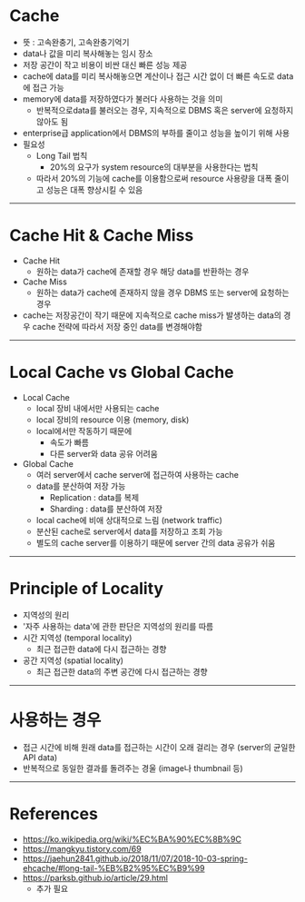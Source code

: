 # Cache
- 뜻 : 고속완충기, 고속완충기억기
- data나 값을 미리 복사해놓는 임시 장소
- 저장 공간이 작고 비용이 비싼 대신 빠른 성능 제공
- cache에 data를 미리 복사해놓으면 계산이나 접근 시간 없이 더 빠른 속도로 data에 접근 가능
- memory에 data를 저장하였다가 불러다 사용하는 것을 의미
	- 반복적으로data를 불러오는 경우, 지속적으로 DBMS 혹은 server에 요청하지 않아도 됨
- enterprise급 application에서 DBMS의 부하를 줄이고 성능을 높이기 위해 사용
- 필요성
	- Long Tail 법칙
		- 20%의 요구가 system resource의 대부분을 사용한다는 법칙
	- 따라서 20%의 기능에 cache를 이용함으로써 resource 사용량을 대폭 줄이고 성능은 대폭 향상시킬 수 있음
---




# Cache Hit & Cache Miss
- Cache Hit
	- 원하는 data가 cache에 존재할 경우 해당 data를 반환하는 경우
- Cache Miss
	- 원하는 data가 cache에 존재하지 않을 경우 DBMS 또는 server에 요청하는 경우
- cache는 저장공간이 작기 때문에 지속적으로 cache miss가 발생하는 data의 경우 cache 전략에 따라서 저장 중인 data를 변경해야함
---




# Local Cache vs Global Cache
- Local Cache
	- local 장비 내에서만 사용되는 cache
	- local 장비의 resource 이용 (memory, disk)
	- local에서만 작동하기 때문에
		- 속도가 빠름
		- 다른 server와 data 공유 어려움
- Global Cache
	- 여러 server에서 cache server에 접근하여 사용하는 cache
	- data를 분산하여 저장 가능
		- Replication : data를 복제
		- Sharding : data를 분산하여 저장
	- local cache에 비애 상대적으로 느림 (network traffic)
	- 분산된 cache로 server에서 data를 저장하고 조회 가능
	- 별도의 cache server를 이용하기 때문에 server 간의 data 공유가 쉬움
---




# Principle of Locality
- 지역성의 원리
- '자주 사용하는 data'에 관한 판단은 지역성의 원리를 따름
- 시간 지역성 (temporal locality)
	- 최근 접근한 data에 다시 접근하는 경향
- 공간 지역성 (spatial locality)
	- 최근 접근한 data의 주변 공간에 다시 접근하는 경향
---




# 사용하는 경우
- 접근 시간에 비해 원래 data를 접근하는 시간이 오래 걸리는 경우 (server의 균일한 API data)
- 반복적으로 동일한 결과를 돌려주는 경울 (image나 thumbnail 등)
---




# References
- https://ko.wikipedia.org/wiki/%EC%BA%90%EC%8B%9C
- https://mangkyu.tistory.com/69
- https://jaehun2841.github.io/2018/11/07/2018-10-03-spring-ehcache/#long-tail-%EB%B2%95%EC%B9%99
- https://parksb.github.io/article/29.html
	- 추가 필요